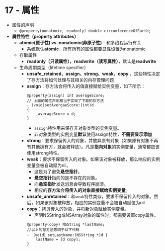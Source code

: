 # 17 - 属性
* 属性的声明
	* `@property(nonatomic, readonly) double circumferenceOfEarth;`
* **属性特性（property attributes）**
	* **atomic(原子性) vs. nonatomic(非原子性)** - 和多线程运行有关
		* 系统默认**atomic**，所有所有的属性都要显性设置为nonatomic
	* 存取属性
		* **readonly（只读属性），readwrite（读写属性）**，默认是**readwrite**
	* 生命周期类型（lifetime specifier）
		* **unsafe_retained、assign、strong、weak、copy** ，这些特性决定了存方法将如何处理与其相关的内存管理问题
		* **assign**：存方法会将传入的值直接赋给实例变量，如下所示：
			```
			@property(assign) int averageScore;
			// 上面的属性声明相当于实现了下面的存方法
			- (void)setAvergaeScore:(int)d
			{
				_averageScore = d;
			}
			```
			* `assign`特性用来保存非对象类型的实例变量。
			* 非对象类型的实例变量**默认**使用assign特性，**不需要显示添加**
		* **strong**：要求保留传入的对象，并放弃原有对象（如果原有对象不再有其他拥有方，就会被释放）。凡是**指向对象**的实例变量，通常都应该使用strong特性。
		* **weak**：要求不保留传入的对象。如果该对象被释放，那么响应的实例变量会被自动赋为nil。
			* 这是为了避免**悬空指针**。
			* **悬空指针**指向的是不存在的对象。
			* 向**悬空指针**发送消息会导致程序崩溃。
			* 相应的**存方法**会**将传入的对象直接赋给实例变量**。
		* **unsafe_unretained**：和`weak`特性类似，要求不保留传入的对象。然后，如果该对象被释放，相应的实例变量不会被自动赋值为nil
		* **copy**：拷贝传入的对象，并将新对象赋给实例变量。
			* 声明NSString或NSArray对象的属性时，都需要设置copy属性。
			```
			@property(copy) NSString *lastName;
			//以上的存方法等同于以下代码
			- （void）setLastName:(NSString *)d {
				lastName = [d copy];
			}
			```